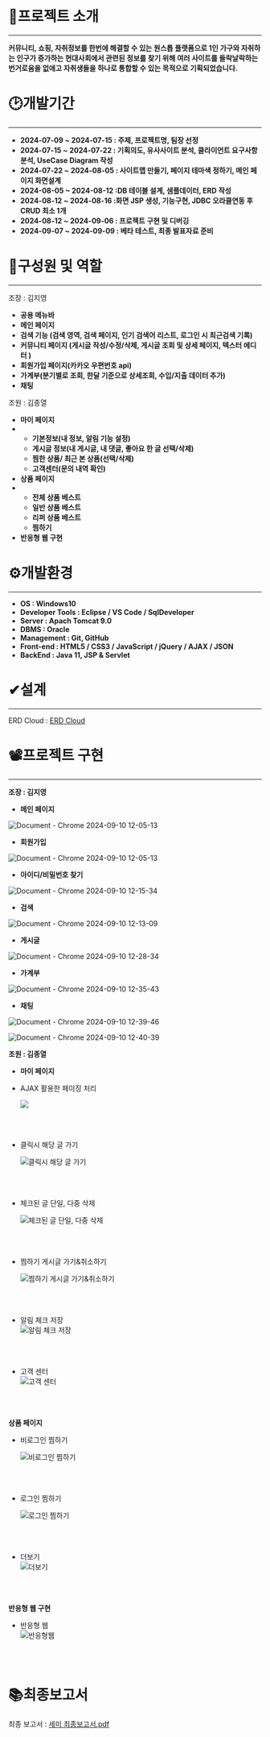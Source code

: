 # 📕프로젝트 소개
***
**커뮤니티, 쇼핑, 자취정보를 한번에 해결할 수 있는 원스톱 플랫폼으로 1인 가구와 자취하는 인구가 증가하는 현대사회에서 관련된 정보를 찾기 위해 여러 사이트를 들락날락하는 번거로움을 없애고 자취생들을 하나로 통합할 수 있는 목적으로 기획되었습니다.**

# 🕑개발기간
***
* **2024-07-09 ~ 2024-07-15 : 주제, 프로젝트명, 팀장 선정**
* **2024-07-15 ~ 2024-07-22 : 기획의도, 유사사이트 분석, 클라이언트 요구사항분석, UseCase Diagram 작성**
* **2024-07-22 ~ 2024-08-05 : 사이트맵 만들기, 페이지 테마색 정하기, 메인 페이지 화면설계**
* **2024-08-05 ~ 2024-08-12 :DB 테이블 설계, 샘플데이터, ERD 작성**
* **2024-08-12 ~ 2024-08-16 :화면 JSP 생성, 기능구현, JDBC 오라클연동 후 CRUD 최소 1개**
* **2024-08-12 ~ 2024-09-06 : 프로젝트 구현 및 디버깅**
* **2024-09-07 ~ 2024-09-09 : 베타 테스트, 최종 발표자료 준비**

# 🌱구성원 및 역할
***
조장 : 김지영
* **공용 메뉴바**
* **메인 페이지**
* **검색 기능 (검색 영역, 검색 페이지, 인기 검색어 리스트, 로그인 시 최근검색 기록)**
* **커뮤니티 페이지 (게시글 작성/수정/삭제, 게시글 조회 및 상세 페이지, 텍스터 에디터 )**
* **회원가입 페이지(카카오 우편번호 api)**
* **가계부(분기별로 조회, 한달 기준으로 상세조회, 수입/지출 데이터 추가)**
* **채팅**

조원 : 김종열
* **마이 페이지**
* - **기본정보(내 정보, 알림 기능 설정)**
  - **게시글 정보(내 게시글, 내 댓글, 좋아요 한 글 선택/삭제)**
  - **찜한 상품/ 최근 본 상픔(선택/삭제)**
  - **고객센터(문의 내역 확인)**
* **상품 페이지**
* - **전체 상품 베스트**
  - **일반 상품 베스트**
  - **리퍼 상품 베스트**
  - **찜하기**<br/>
* **반응형 웹 구현**



# ⚙개발환경
***
* **OS : Windows10**
* **Developer Tools : Eclipse / VS Code / SqlDeveloper**
* **Server : Apach Tomcat 9.0**
* **DBMS : Oracle**
* **Management : Git, GitHub**
* **Front-end : HTML5 / CSS3 / JavaScript / jQuery / AJAX / JSON**
* **BackEnd : Java 11, JSP & Servlet**

# ✔설계 
***
ERD Cloud : [ERD Cloud](https://www.erdcloud.com/d/oNPhvb358vH8eqLWH)

# 📽프로젝트 구현
***
**조장 : 김지영**
* **메인 페이지**

  
![Document - Chrome 2024-09-10 12-05-13](https://github.com/user-attachments/assets/1f3052ae-f276-4bce-b233-2a1c9fff477c)


* **회원가입**

  
![Document - Chrome 2024-09-10 12-05-13](https://github.com/user-attachments/assets/03232c4a-f106-4322-b40c-f32bf1f2f13d)

* **아이디/비밀번호 찾기**
  
![Document - Chrome 2024-09-10 12-15-34](https://github.com/user-attachments/assets/17dcfee1-97ff-4420-9d1f-c6e9ed5e6c78)



* **검색**
  
![Document - Chrome 2024-09-10 12-13-09](https://github.com/user-attachments/assets/e9291248-48bf-4e61-a460-9acefc274b77)

* **게시글**

  
![Document - Chrome 2024-09-10 12-28-34](https://github.com/user-attachments/assets/3a738d1c-324e-4b7d-b17d-bed661c79d17)

* **가계부**

  
![Document - Chrome 2024-09-10 12-35-43](https://github.com/user-attachments/assets/444a3b63-8b4c-4a22-a046-3eec923e3c6f)

* **채팅**

  
![Document - Chrome 2024-09-10 12-39-46](https://github.com/user-attachments/assets/d8951667-6528-40fc-be04-e2faaa56fd7c)


![Document - Chrome 2024-09-10 12-40-39](https://github.com/user-attachments/assets/61671492-60dd-4986-b1cc-0e5ae74927c0)



**조원 : 김종열**
* **마이 페이지**
- AJAX 활용한 페이징 처리<br/>

  <img src="https://github.com/2team-TT/semiProject/blob/main/assets/gifs/AJAX%EB%A5%BC%EC%9D%B4%EC%9A%A9%ED%95%9C%ED%8E%98%EC%9D%B4%EC%A7%95%EB%B0%94(%EC%9E%90%EB%A7%89%2C50%25).gif">

<br/><br/>
- 클릭시 해당 글 가기 <br/>

  <img src="https://github.com/2team-TT/semiProject/blob/main/assets/gifs/%ED%81%B4%EB%A6%AD%EC%8B%9C%20%ED%95%B4%EB%8B%B9%20%EA%B2%8C%EC%8B%9C%EA%B8%80%20%EA%B0%80%EA%B8%B0(50%25).gif" alt="클릭시 해당 글 가기">

<br/><br/>
- 체크된 글 단일, 다중 삭제 <br/>

  <img src="https://github.com/2team-TT/semiProject/blob/main/assets/gifs/%EC%B2%B4%ED%81%AC%EB%90%9C%20%EA%B8%80%20%EB%8B%A8%EC%9D%BC%2C%EB%8B%A4%EC%A4%91%20%EC%82%AD%EC%A0%9C(50%25).gif" alt="체크된 글 단일, 다중 삭제">

<br/><br/>
- 찜하기 게시글 가기&취소하기 <br/>

  <img src="https://github.com/2team-TT/semiProject/blob/main/assets/gifs/%EC%B0%9C%ED%95%98%EA%B8%B0%20%EA%B2%8C%EC%8B%9C%EA%B8%80%EA%B0%80%EA%B8%B0%26%EC%B7%A8%EC%86%8C(50%25).gif" alt="찜하기 게시글 가기&취소하기">
  
<br/><br/>

- 알림 체크 저장 <br/>
  <img src="https://github.com/2team-TT/semiProject/blob/main/assets/gifs/%EC%95%8C%EB%A6%BC%20%EC%B2%B4%ED%81%AC%20%EC%A0%80%EC%9E%A5(50%25).gif" alt="알림 체크 저장">

<br/><br/>

- 고객 센터 <br/>
  <img src="https://github.com/2team-TT/semiProject/blob/main/assets/gifs/%EC%95%84%EC%BD%94%EB%94%94%EC%96%B8%EB%B0%A9%EC%8B%9D%20%EA%B3%A0%EA%B0%9D%EC%84%BC%ED%84%B0(50%25).gif" alt="고객 센터">

<br/><br/>

**상품 페이지**

- 비로그인 찜하기 <br/>

  <img src="https://github.com/2team-TT/semiProject/blob/main/assets/gifs/%EB%B9%84%EB%A1%9C%EA%B7%B8%EC%9D%B8%EC%B0%9C%ED%95%98%EA%B8%B0(50%25).gif" alt="비로그인 찜하기">

<br/><br/>

- 로그인 찜하기 <br/>

  <img src="https://github.com/2team-TT/semiProject/blob/main/assets/gifs/%EB%A1%9C%EA%B7%B8%EC%9D%B8%EC%B0%9C%ED%95%98%EA%B8%B0(50%25).gif" alt="로그인 찜하기">

<br/><br/>

- 더보기 </br>
  <img src="https://github.com/2team-TT/semiProject/blob/main/assets/gifs/%EB%8D%94%EB%B3%B4%EA%B8%B0(%EC%9E%90%EB%A7%89%EC%88%98%EC%A0%95%2C50%25).gif" alt="더보기">

<br/><br/>

**반응형 웹 구현**
- 반응형 웹 </br>
  <img src="https://github.com/2team-TT/semiProject/blob/main/assets/gifs/%EB%B0%98%EC%9D%91%ED%98%95%EC%9B%B9%ED%95%A9%EB%B3%B8(%ED%81%AC%EA%B8%B050%25).gif" alt="반응형웹">

<br/><br/>

# 📚최종보고서

최종 보고서 : [세미 최종보고서.pdf](https://github.com/user-attachments/files/16939530/1.pdf)







  
